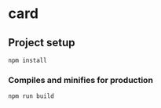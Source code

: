 # card

## Project setup
```
npm install
```

### Compiles and minifies for production
```
npm run build
```